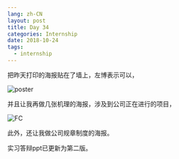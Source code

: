 ```yaml
---
lang: zh-CN
layout: post
title: Day 34
categories: Internship
date: 2018-10-24
tags:
  - internship
---
```


把昨天打印的海报贴在了墙上，左博表示可以，

![poster](https://pic.njzjz.win/19Vb9zKnjaO-tHueBnGCGJJz3_sM8j_YE)

并且让我再做几张机理的海报，涉及到公司正在进行的项目，

![FC](https://pic.njzjz.win/1hmlsip4vq15_qxw0rZuNy57Om2vjQjQJ)

此外，还让我做公司规章制度的海报。

实习答辩ppt已更新为第二版。
